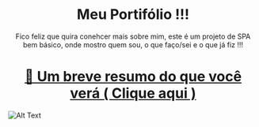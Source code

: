 <h1 align="center"> Meu Portifólio !!! </h1>

<p align="center"> Fico feliz que quira conehcer mais sobre mim, este é um projeto de SPA bem básico, 
onde mostro quem sou, o que faço/sei e o que já fiz !!! </p>

<h1 align="center">
    <a href="https://bolodissenoura.github.io/daniellimae/">🔗 Um breve resumo do que você verá ( Clique aqui )</a>
    
</h1>

![Alt Text](https://media.giphy.com/media/J3rQH9z5X0QhQGG5kY/giphy-downsized-large.gif)
